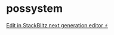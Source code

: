 # possystem

[Edit in StackBlitz next generation editor ⚡️](https://stackblitz.com/~/github.com/MRpithon1/possystem)